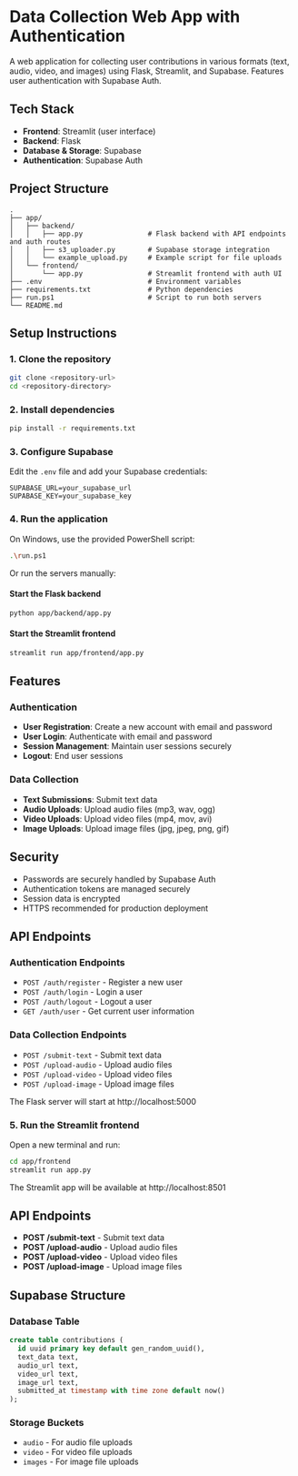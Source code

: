 # Data Collection Web App with Authentication

A web application for collecting user contributions in various formats (text, audio, video, and images) using Flask, Streamlit, and Supabase. Features user authentication with Supabase Auth.

## Tech Stack

- **Frontend**: Streamlit (user interface)
- **Backend**: Flask
- **Database & Storage**: Supabase
- **Authentication**: Supabase Auth

## Project Structure
 
```
.
├── app/
│   ├── backend/
│   │   ├── app.py                # Flask backend with API endpoints and auth routes
│   │   ├── s3_uploader.py        # Supabase storage integration
│   │   └── example_upload.py     # Example script for file uploads
│   └── frontend/
│       └── app.py                # Streamlit frontend with auth UI
├── .env                          # Environment variables
├── requirements.txt              # Python dependencies
├── run.ps1                       # Script to run both servers
└── README.md
```

## Setup Instructions

### 1. Clone the repository

```bash
git clone <repository-url>
cd <repository-directory>
```

### 2. Install dependencies

```bash
pip install -r requirements.txt
```

### 3. Configure Supabase

Edit the `.env` file and add your Supabase credentials:

```
SUPABASE_URL=your_supabase_url
SUPABASE_KEY=your_supabase_key
```

### 4. Run the application

On Windows, use the provided PowerShell script:

```bash
.\run.ps1
```

Or run the servers manually:

#### Start the Flask backend

```bash
python app/backend/app.py
```

#### Start the Streamlit frontend

```bash
streamlit run app/frontend/app.py
```

## Features

### Authentication

- **User Registration**: Create a new account with email and password
- **User Login**: Authenticate with email and password
- **Session Management**: Maintain user sessions securely
- **Logout**: End user sessions

### Data Collection

- **Text Submissions**: Submit text data
- **Audio Uploads**: Upload audio files (mp3, wav, ogg)
- **Video Uploads**: Upload video files (mp4, mov, avi)
- **Image Uploads**: Upload image files (jpg, jpeg, png, gif)

## Security

- Passwords are securely handled by Supabase Auth
- Authentication tokens are managed securely
- Session data is encrypted
- HTTPS recommended for production deployment

## API Endpoints

### Authentication Endpoints

- `POST /auth/register` - Register a new user
- `POST /auth/login` - Login a user
- `POST /auth/logout` - Logout a user
- `GET /auth/user` - Get current user information

### Data Collection Endpoints

- `POST /submit-text` - Submit text data
- `POST /upload-audio` - Upload audio files
- `POST /upload-video` - Upload video files
- `POST /upload-image` - Upload image files

The Flask server will start at http://localhost:5000

### 5. Run the Streamlit frontend

Open a new terminal and run:

```bash
cd app/frontend
streamlit run app.py
```

The Streamlit app will be available at http://localhost:8501

## API Endpoints

- **POST /submit-text** - Submit text data
- **POST /upload-audio** - Upload audio files
- **POST /upload-video** - Upload video files
- **POST /upload-image** - Upload image files

## Supabase Structure

### Database Table

```sql
create table contributions (
  id uuid primary key default gen_random_uuid(),
  text_data text,
  audio_url text,
  video_url text,
  image_url text,
  submitted_at timestamp with time zone default now()
);
```

### Storage Buckets

- `audio` - For audio file uploads
- `video` - For video file uploads
- `images` - For image file uploads
